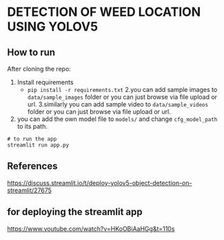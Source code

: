 # DETECTION OF WEED LOCATION USING YOLOV5



## How to run
After cloning the repo:
1. Install requirements
   - `pip install -r requirements.txt`
2.you can add sample images to `data/sample_images` folder or you can just browse via file upload or url.
3.similarly you can add sample video to `data/sample_videos` folder or you can just browse via file upload or url.
4. you can add the own model file to `models/` and change `cfg_model_path` to its path.

```
# to run the app
streamlit run app.py
```


## References
https://discuss.streamlit.io/t/deploy-yolov5-object-detection-on-streamlit/27675
## for deploying the streamlit app
https://www.youtube.com/watch?v=HKoOBiAaHGg&t=110s

